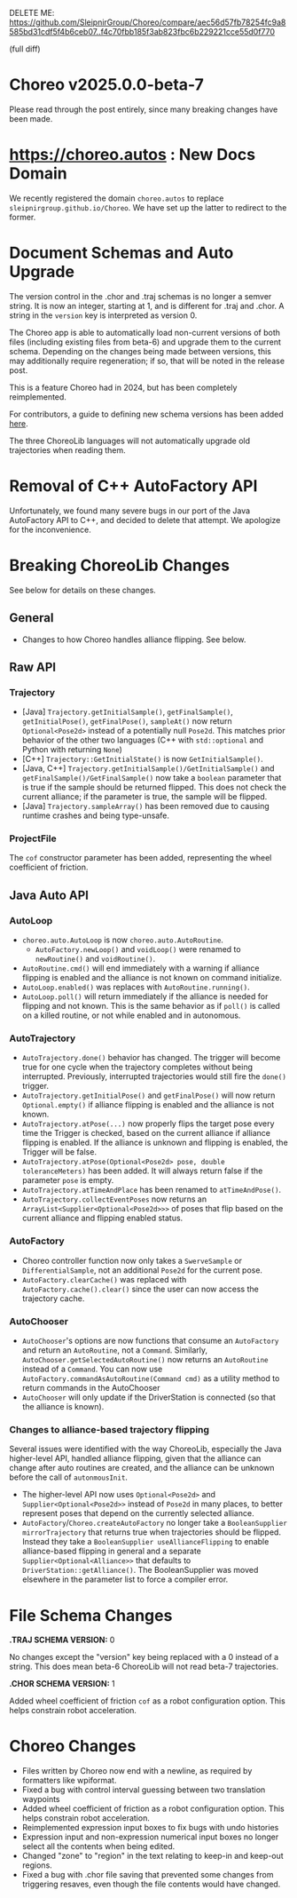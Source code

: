 DELETE ME: https://github.com/SleipnirGroup/Choreo/compare/aec56d57fb78254fc9a8585bd31cdf5f4b6ceb07..f4c70fbb185f3ab823fbc6b229221cce55d0f770

(full diff)

# Choreo v2025.0.0-beta-7

Please read through the post entirely, since many breaking changes have been made.

# https://choreo.autos : New Docs Domain

We recently registered the domain `choreo.autos` to replace `sleipnirgroup.github.io/Choreo`. We have set up the latter to redirect to the former.  

# Document Schemas and Auto Upgrade

The version control in the .chor and .traj schemas is no longer a semver string. It is now an integer, starting at 1, and is different for .traj and .chor. A string in the `version` key is interpreted as version 0.

The Choreo app is able to automatically load non-current versions of both files (including existing files from beta-6) and upgrade them to the current schema. Depending on the changes being made between versions, this may additionally require regeneration; if so, that will be noted in the release post.

This is a feature Choreo had in 2024, but has been completely reimplemented.

For contributors, a guide to defining new schema versions has been added [here](https://choreo.autos/contributing/schema-upgrade/).

The three ChoreoLib languages will not automatically upgrade old trajectories when reading them.

# Removal of C++ AutoFactory API

Unfortunately, we found many severe bugs in our port of the Java AutoFactory API to C++, and decided to delete that attempt. We apologize for the inconvenience. 

# Breaking ChoreoLib Changes

See below for details on these changes.

## General
* Changes to how Choreo handles alliance flipping. See below.
## Raw API
### Trajectory
* [Java] `Trajectory.getInitialSample()`, `getFinalSample()`, `getInitialPose()`, `getFinalPose()`, `sampleAt()` now return `Optional<Pose2d>` instead of a potentially null `Pose2d`. This matches prior behavior of the other two languages (C++ with `std::optional` and Python with returning `None`)
* [C++] `Trajectory::GetInitialState()` is now `GetInitialSample()`.
* [Java, C++] `Trajectory.getInitialSample()/GetInitialSample()` and `getFinalSample()/GetFinalSample()` now take a `boolean` parameter that is true if the sample should be returned flipped. This does not check the current alliance; if the parameter is true, the sample will be flipped.
* [Java] `Trajectory.sampleArray()` has been removed due to causing runtime crashes and being type-unsafe.
### ProjectFile
The `cof` constructor parameter has been added, representing the wheel coefficient of friction.
## Java Auto API
### AutoLoop
* `choreo.auto.AutoLoop` is now `choreo.auto.AutoRoutine`.
    * `AutoFactory.newLoop()` and `voidLoop()` were renamed to `newRoutine()` and `voidRoutine()`.
* `AutoRoutine.cmd()` will end immediately with a warning if alliance flipping is enabled and the alliance is not known on command initialize.
* `AutoLoop.enabled()` was replaces with `AutoRoutine.running()`.
* `AutoLoop.poll()` will return immediately if the alliance is needed for flipping and not known. This is the same behavior as if `poll()` is called on a killed routine, or not while enabled and in autonomous.
### AutoTrajectory
* `AutoTrajectory.done()` behavior has changed. The trigger will become true for one cycle when the trajectory completes without being interrupted. Previously, interrupted trajectories would still fire the `done()` trigger.
* `AutoTrajectory.getInitialPose()` and `getFinalPose()` will now return `Optional.empty()` if alliance flipping is enabled and the alliance is not known.
* `AutoTrajectory.atPose(...)` now properly flips the target pose every time the Trigger is checked, based on the current alliance if alliance flipping is enabled. If the alliance is unknown and flipping is enabled, the Trigger will be false.
* `AutoTrajectory.atPose(Optional<Pose2d> pose, double toleranceMeters)` has been added. It will always return false if the parameter `pose` is empty. 
* `AutoTrajectory.atTimeAndPlace` has been renamed to `atTimeAndPose()`.
* `AutoTrajectory.collectEventPoses` now returns an `ArrayList<Supplier<Optional<Pose2d>>>` of poses that flip based on the current alliance and flipping enabled status.
### AutoFactory
* Choreo controller function now only takes a `SwerveSample` or `DifferentialSample`, not an additional `Pose2d` for the current pose.
* `AutoFactory.clearCache()` was replaced with `AutoFactory.cache().clear()` since the user can now access the trajectory cache.
### AutoChooser
* `AutoChooser`'s options are now functions that consume an `AutoFactory` and return an `AutoRoutine`, not a `Command`. Similarly, `AutoChooser.getSelectedAutoRoutine()` now returns an `AutoRoutine` instead of a `Command`. You can now use `AutoFactory.commandAsAutoRoutine(Command cmd)` as a utility method to return commands in the AutoChooser
* `AutoChooser` will only update if the DriverStation is connected (so that the alliance is known).

### Changes to alliance-based trajectory flipping

Several issues were identified with the way ChoreoLib, especially the Java higher-level API, handled alliance flipping, given that the alliance can change after auto routines are created, and the alliance can be unknown before the call of `autonmousInit`.

* The higher-level API now uses `Optional<Pose2d>` and `Supplier<Optional<Pose2d>>` instead of `Pose2d` in many places, to better represent poses that depend on the currently selected alliance.
* `AutoFactory`/`Choreo.createAutoFactory` no longer take a `BooleanSupplier mirrorTrajectory` that returns true when trajectories should be flipped. Instead they take a `BooleanSupplier useAllianceFlipping` to enable alliance-based flipping in general and a separate `Supplier<Optional<Alliance>>` that defaults to `DriverStation::getAlliance()`. The BooleanSupplier was moved elsewhere in the parameter list to force a compiler error.

# File Schema Changes
**.TRAJ SCHEMA VERSION:** 0

No changes except the "version" key being replaced with a 0 instead of a string. This does mean beta-6 ChoreoLib will not read beta-7 trajectories.

**.CHOR SCHEMA VERSION:** 1

Added wheel coefficient of friction `cof` as a robot configuration option. This helps constrain robot acceleration.

# Choreo Changes
* Files written by Choreo now end with a newline, as required by formatters like wpiformat.
* Fixed a bug with control interval guessing between two translation waypoints
* Added wheel coefficient of friction as a robot configuration option. This helps constrain robot acceleration.
* Reimplemented expression input boxes to fix bugs with undo histories
* Expression input and non-expression numerical input boxes no longer select all the contents when being edited.
* Changed "zone" to "region" in the text relating to keep-in and keep-out regions.
* Fixed a bug with .chor file saving that prevented some changes from triggering resaves, even though the file contents would have changed.
